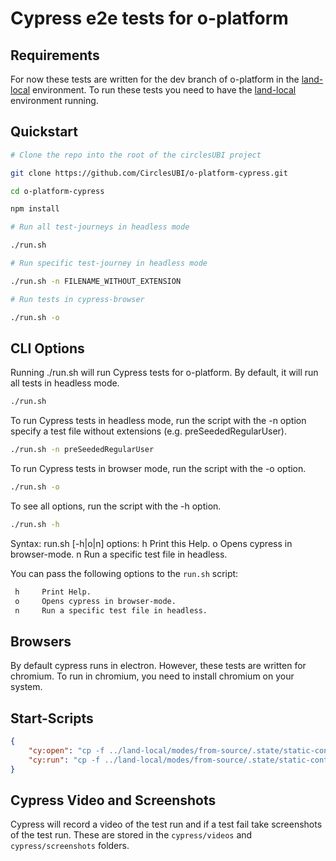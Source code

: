 # Cypress e2e tests for o-platform

## Requirements

For now these tests are written for the dev branch of o-platform in the [land-local](https://github.com/CirclesUBI/land-local) environment. To run these tests you need to have the [land-local](https://github.com/CirclesUBI/land-local) environment running.

## Quickstart

```bash
# Clone the repo into the root of the circlesUBI project

git clone https://github.com/CirclesUBI/o-platform-cypress.git

cd o-platform-cypress

npm install

# Run all test-journeys in headless mode

./run.sh

# Run specific test-journey in headless mode

./run.sh -n FILENAME_WITHOUT_EXTENSION

# Run tests in cypress-browser

./run.sh -o
```

## CLI Options

Running ./run.sh will run Cypress tests for o-platform. By default, it will run all tests in headless mode.

```bash
./run.sh
```

To run Cypress tests in headless mode, run the script with the -n option specify a test file without extensions (e.g. preSeededRegularUser).

```bash
./run.sh -n preSeededRegularUser
```

To run Cypress tests in browser mode, run the script with the -o option.

```bash
./run.sh -o
```

To see all options, run the script with the -h option.

```bash
./run.sh -h
```

Syntax: run.sh [-h|o|n]
options:
h     Print this Help.
o     Opens cypress in browser-mode.
n     Run a specific test file in headless.

You can pass the following options to the `run.sh` script:

```bash
 h     Print Help.
 o     Opens cypress in browser-mode.
 n     Run a specific test file in headless.
```

## Browsers

By default cypress runs in electron. However, these tests are written for chromium. To run in chromium, you need to install chromium on your system.

## Start-Scripts

```json
{
    "cy:open": "cp -f ../land-local/modes/from-source/.state/static-content/public/Person_1.y4m ./cypress/fixtures || exit && cypress open",
    "cy:run": "cp -f ../land-local/modes/from-source/.state/static-content/public/Person_1.y4m ./cypress/fixtures || exit && cypress run --browser chromium"
}
```

## Cypress Video and Screenshots

Cypress will record a video of the test run and if a test fail take screenshots of the test run. These are stored in the `cypress/videos` and `cypress/screenshots` folders.



